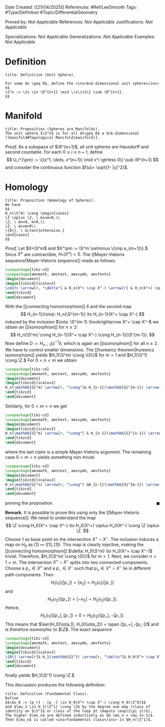 <div class="topSpace"></div>

Date Created: [[21/04/2025]]
References: #Ref/LeeSmooth 
Tags: #Type/Definition #Topic/DifferentialGeometry 

Proved by: <i>Not Applicable</i>
References: <i>Not Applicable</i>
Justifications: <i>Not Applicable</i>

Specializations: <i>Not Applicable</i>
Generalizations: <i>Not Applicable</i>
Examples: <i>Not Applicable</i>

# Definition

``` ad-Definition
title: Definition (Unit Sphere).

For some $n \geq 0$, define the <ins>$n$-dimensional unit sphere</ins>
$$
\S^n := \{x \in \R^{n+1} \mid \|x\|=1\} \sub \R^{n+1}.
$$

```

# Manifold

``` ad-Proposition
title: Proposition (Spheres are Manifolds).
The unit sphere $\S^n$ is for all $n\geq 0$ a $n$-dimensional [[manifold#Topological Manifold|manifold]].

```
*Proof.*
As a subspace of $\R^{n+1}$, all unit spheres are Hausdorff and second countable. For each $0 \leq i \leq n+1$, define
$$
U_i^{\pm} := \{(x^1, \dots, x^{n+1}) \mid x^i \gtrless 0\} \sub \R^{n+1}
$$
and consider the continuous function $f(u)= \sqrt{1- |u|^2}$.

# Homology

``` ad-Proposition
title: Proposition (Homology of Spheres).
We have
$$
H_n(\S^m) \cong \begin{cases}
\Z \oplus \Z, \ &n=m=0,\\
\Z, \ &n=0, m>0,\\
\Z, \ &n=m>0\\
\{0\}, \ &\text{otherwise.}
\end{cases}
$$
```
*Proof.*
Let $X=\S^m$ and $X^\pm := \S^m \setminus \{\mp e_{m+1}\}.$ Since $X^\pm$ are contractible, $H_\ast(X^\pm)=0.$ The [[Mayer-Vietoris sequence|Mayer-Vietoris sequence]] reads as follows:
```tikz
\usepackage{tikz-cd}
\usepackage{amsmath, amstext, amssymb, amsfonts}
\begin{document}
\begin{tikzcd}[scale=3]
\cdots \arrow[r, "\delta"] & H_n(X^+ \cup X^-) \arrow[r] & H_n(X^+) \oplus H_n(X^-) \arrow[r] & H_n(\mathbb{S}^m) \arrow[r, "\delta"] & H_{n-1}(X^+ \cup X^-) \arrow[r]& \cdots
\end{tikzcd}
\end{document}
```

With the [[connecting homomorphism]] $\delta$ and the second map
$$
H_{n-1}(\iota): H_n(\S^{m-1}) \to H_{n-1}(X^+ \cap X^-)
$$
induced by the inclusion $\iota: \S^{m-1} \hookrightarrow X^+ \cap X^-$ we obtain an [[isomorphism]] for $n \geq 2:$
$$
H_n(\S^m) \cong H_{n-1}(X^+ \cap X^-) \cong H_{n-1}(\S^{m-1}).
$$
Now define $D:=H_{n-1}(\iota)^{-1}\delta$, which is again an [[isomorphism]] for all $n \geq 2$. We have to control smaller dimensions.
The [[hurewicz theorem|hurewicz isomorphism]] yields $H_1(\S^m) \cong \{0\}$ for $m > 1$ and $H_1(\S^1) \cong \Z.$
For $0<n<m$ we obtain
```tikz
\usepackage{tikz-cd}
\usepackage{amsmath, amstext, amssymb, amsfonts}
\begin{document}
\begin{tikzcd}[scale=3]
H_n(\mathbb{S}^m) \arrow[r, "\cong"]& H_{n-1}(\mathbb{S}^{m-1}) \arrow[r, "\cong"]& \cdots \arrow[r, "\cong"]& H_1(\mathbb{S}^{m-n+1}) \cong \pi_1(\mathbb{S}^{m-n+1}) \cong \{0\}.
\end{tikzcd}
\end{document}
```
Similarly, for $0<m<n$ we get
```tikz
\usepackage{tikz-cd}
\usepackage{amsmath, amstext, amssymb, amsfonts}
\begin{document}
\begin{tikzcd}[scale=3]
H_n(\mathbb{S}^m) \arrow[r, "\cong"] & H_{n-1}(\mathbb{S}^{n-1}) \arrow[r, "\cong"]& \cdots \arrow[r, "\cong"]& H_{n-m+1} (\mathbb{S}^1) \cong \{0\}
\end{tikzcd}
\end{document}
```
where the last claim is a simple Mayer-Vietoris argument.
The remaining case $0<m = n$ yields something non-trivial:
```tikz
\usepackage{tikz-cd}
\usepackage{amsmath, amstext, amssymb, amsfonts}
\begin{document}
\begin{tikzcd}[scale=3]
H_n(\mathbb{S}^n) \arrow[r, "\cong"] &H_{n-1}(\mathbb{S}^{m-1}) \arrow[r, "\cong"]& \cdots \arrow[r, "\cong"]& H_1(\mathbb{S}^1) \cong \mathbb{Z},
\end{tikzcd}
\end{document}
```
proving the proposition.<span style="float:right;">$\blacksquare$</span>

**Remark.**
It is possible to prove this using only the [[Mayer-Vietoris sequence]]:
We need to understand the map
$$
\Z \cong H_0(X^+ \cap X^-) \to H_0(X^+) \oplus H_0(X^-) \cong \Z \oplus \Z.
$$
Choose $1$ as base point on the intersection $X^+ \cap X^-.$ The inclusion induces a map on $H_0$ as $[1] \mapsto ([1],[1]).$ This map is clearly injective, making the [[connecting homomorphism]] $\delta: H_1(\S^m) \to H_0(X^+ \cap X^-)$ trivial. Therefore, $H_1(\S^m) \cong \{0\}$ for $m>1.$
Next, we consider $n=1=m.$ The intersection $X^+ \cap X^-$ splits into two connected components. Choose a $p_+ \in X^+$ and a $p_- \in X^-$ such that $p_\pm \in X^+ \cap X^-$ lie in different path components. Then
$$
H_i(\iota_1)([p_+])= [e_2] = H_0(\iota_1)([p_-])
$$
and
$$
H_0(\iota_2)([p_+]) = [-e_2] = H_0(\iota_2)([p_-]).
$$
Hence,
$$
H_0(\iota_1)([p_+],[p_-]) = 0 = H_0 (\iota_2)([p_+], -[p_-]).
$$
This means that $\ker(H_0(\iota_1), H_0(\iota_2)) = \span ([p_+],-[p_-])$ and is therefore isomorphic to $\Z$. The exact sequence
```tikz
\usepackage{tikz-cd}
\usepackage{amsmath, amstext, amssymb, amsfonts}
\begin{document}
\begin{tikzcd}[scale=3]
\{0\} \arrow[r]& H_1(\mathbb{S}^1) \arrow[r, "\delta"]& H_0(X^+ \cap X^-) \arrow[r, "(H_0(\iota_1){,} H_0(\iota_2))"]&H_0(X^+) \oplus H_0(X^-) \arrow[r]& H_0(\mathbb{S}^1)
\end{tikzcd}
\end{document}
```
finally yields $H_1(\S^1) \cong \Z.$

This discussion produces the following definition:

``` ad-Definition
title: Definition (Fundamental Class).
Define
$$\mu_0 := [p_+] - [p_-] \in H_0(X^+ \cap X^-) \cong H_0(\S^0)$$
and $\mu_1 \in H_1(\S^1) \cong \Z$ by the degree one map (class of identity on $\S^1$ or class of the loop $t \mapsto \exp(2\pi it)$), The higher $\mu_n$ are defined inductively as $D \mu_n = \mu_{n-1}$. Then $\mu_n$ is called <ins>fundamental class</ins> in $H_n(\S^1)$.
```